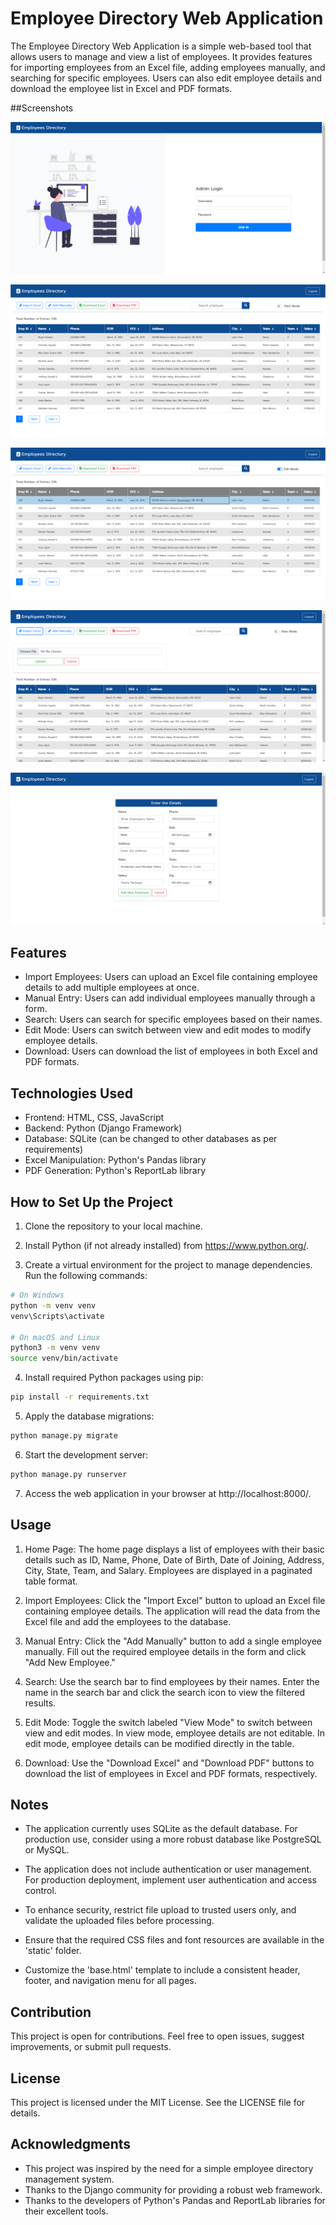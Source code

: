 # Employee Directory Web Application

The Employee Directory Web Application is a simple web-based tool that allows users to manage and view a list of employees. It provides features for importing employees from an Excel file, adding employees manually, and searching for specific employees. Users can also edit employee details and download the employee list in Excel and PDF formats.


##Screenshots

![loginPage](screenshots/loginPage.png)

![DashBoard](screenshots/dashboard.png)

![editMode](screenshots/editMode.png)

![importExcel](screenshots/importExcel.png)

![manual](screenshots/manual.png)


## Features

- Import Employees: Users can upload an Excel file containing employee details to add multiple employees at once.
- Manual Entry: Users can add individual employees manually through a form.
- Search: Users can search for specific employees based on their names.
- Edit Mode: Users can switch between view and edit modes to modify employee details.
- Download: Users can download the list of employees in both Excel and PDF formats.

## Technologies Used

- Frontend: HTML, CSS, JavaScript
- Backend: Python (Django Framework)
- Database: SQLite (can be changed to other databases as per requirements)
- Excel Manipulation: Python's Pandas library
- PDF Generation: Python's ReportLab library

## How to Set Up the Project

1. Clone the repository to your local machine.

2. Install Python (if not already installed) from https://www.python.org/.

3. Create a virtual environment for the project to manage dependencies. Run the following commands:

```bash
# On Windows
python -m venv venv
venv\Scripts\activate

# On macOS and Linux
python3 -m venv venv
source venv/bin/activate
```

4. Install required Python packages using pip:

```bash
pip install -r requirements.txt
```

5. Apply the database migrations:

```bash
python manage.py migrate
```

6. Start the development server:

```bash
python manage.py runserver
```

7. Access the web application in your browser at http://localhost:8000/.

## Usage

1. Home Page: The home page displays a list of employees with their basic details such as ID, Name, Phone, Date of Birth, Date of Joining, Address, City, State, Team, and Salary. Employees are displayed in a paginated table format.

2. Import Employees: Click the "Import Excel" button to upload an Excel file containing employee details. The application will read the data from the Excel file and add the employees to the database.

3. Manual Entry: Click the "Add Manually" button to add a single employee manually. Fill out the required employee details in the form and click "Add New Employee."

4. Search: Use the search bar to find employees by their names. Enter the name in the search bar and click the search icon to view the filtered results.

5. Edit Mode: Toggle the switch labeled "View Mode" to switch between view and edit modes. In view mode, employee details are not editable. In edit mode, employee details can be modified directly in the table.

6. Download: Use the "Download Excel" and "Download PDF" buttons to download the list of employees in Excel and PDF formats, respectively.

## Notes

- The application currently uses SQLite as the default database. For production use, consider using a more robust database like PostgreSQL or MySQL.

- The application does not include authentication or user management. For production deployment, implement user authentication and access control.

- To enhance security, restrict file upload to trusted users only, and validate the uploaded files before processing.

- Ensure that the required CSS files and font resources are available in the 'static' folder.

- Customize the 'base.html' template to include a consistent header, footer, and navigation menu for all pages.

## Contribution

This project is open for contributions. Feel free to open issues, suggest improvements, or submit pull requests.

## License

This project is licensed under the MIT License. See the LICENSE file for details.

## Acknowledgments

- This project was inspired by the need for a simple employee directory management system.
- Thanks to the Django community for providing a robust web framework.
- Thanks to the developers of Python's Pandas and ReportLab libraries for their excellent tools.
